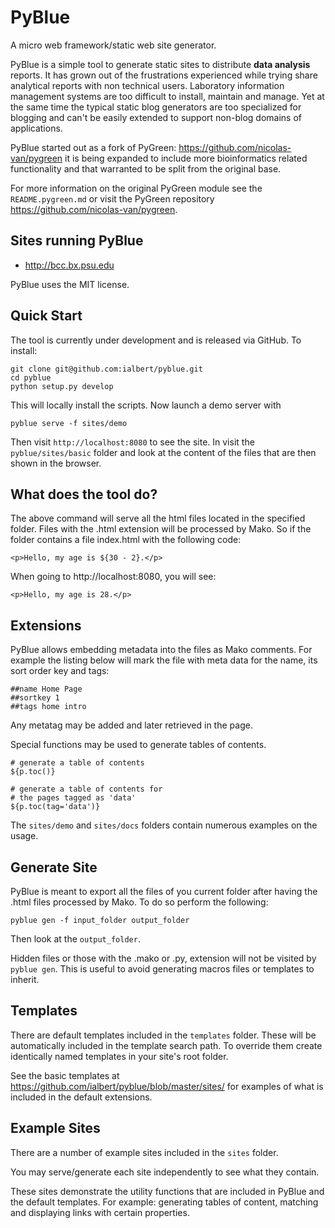 PyBlue
======

A micro web framework/static web site generator.

PyBlue is a simple tool to generate static sites to distribute **data analysis** reports. It has
grown out of the frustrations experienced while trying share analytical reports
with non technical users. Laboratory information management systems are
too difficult to install, maintain and manage. Yet at the same time the typical
static blog generators are too specialized for blogging
and can't be easily extended to support non-blog domains of applications.

PyBlue started out as a fork of PyGreen: https://github.com/nicolas-van/pygreen
it is being expanded to include more bioinformatics related functionality and
that warranted to be split from the original base.

For more information on the original PyGreen module see the `README.pygreen.md` or visit
the PyGreen repository https://github.com/nicolas-van/pygreen.

Sites running PyBlue
--------------------

 * http://bcc.bx.psu.edu

PyBlue uses the MIT license.

Quick Start
-----------

The tool is currently under development and is released via GitHub. To install:

    git clone git@github.com:ialbert/pyblue.git
    cd pyblue
    python setup.py develop

This will locally install the scripts. Now launch a demo server with

    pyblue serve -f sites/demo

Then visit `http://localhost:8080` to see the site. In visit the `pyblue/sites/basic`
folder and look at the content of the files that are then shown in the browser.

What does the tool do?
----------------------

The above command will serve all the html files located in the specified folder.
Files with the .html extension will be processed by Mako. So if the folder
contains a file index.html with the following code:

    <p>Hello, my age is ${30 - 2}.</p>

When going to http://localhost:8080, you will see:

    <p>Hello, my age is 28.</p>

Extensions
----------

PyBlue allows embedding metadata into the files as Mako comments. For example the listing below will
mark the file with meta data for the name, its sort order key and tags:

    ##name Home Page
    ##sortkey 1
    ##tags home intro

Any metatag may be added and later retrieved in the page.

Special functions may be used to generate tables of contents.

    # generate a table of contents
    ${p.toc()}

    # generate a table of contents for
    # the pages tagged as 'data'
    ${p.toc(tag='data')}

The `sites/demo` and `sites/docs` folders contain numerous examples on the usage.

Generate Site
--------------

PyBlue is meant to export all the files of you current folder
after having the .html files processed by Mako. To do so perform the following:

    pyblue gen -f input_folder output_folder

Then look at the `output_folder`.

Hidden files or those with the .mako or .py, extension will not be visited by `pyblue gen`.
This is useful to avoid generating macros files or templates to inherit.

Templates
---------

There are default templates included in the `templates` folder. These will be automatically included in
the template search path. To override them create identically named templates in your site's root folder.

See the basic templates at https://github.com/ialbert/pyblue/blob/master/sites/
for examples of what is included in the default extensions.

Example Sites
-------------

There are a number of example sites included in the `sites` folder.

You may serve/generate each site independently to see what they contain.

These sites demonstrate the utility functions that are included in PyBlue and the default templates. For example:
generating tables of content, matching and displaying links with certain properties.




